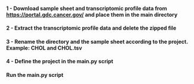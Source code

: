 #### 1 - Download sample sheet and transcriptomic profile data from https://portal.gdc.cancer.gov/ and place them in the main directory
#### 2 - Extract the transcriptomic profile data and delete the zipped file
#### 3 - Rename the directory and the sample sheet according to the project. Example: CHOL and CHOL.tsv
#### 4 - Define the project in the main.py script
#### Run the main.py script
